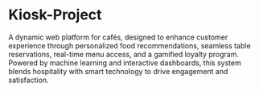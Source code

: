 # Kiosk-Project
A dynamic web platform for cafés, designed to enhance customer experience through personalized food recommendations, seamless table reservations, real-time menu access, and a gamified loyalty program. Powered by machine learning and interactive dashboards, this system blends hospitality with smart technology to drive engagement and satisfaction.
